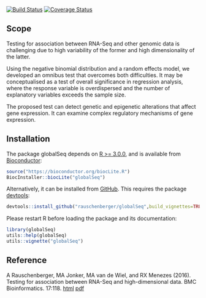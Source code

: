 
<!-- README.md is generated from README.Rmd. Please edit that file -->

[![Build
Status](https://travis-ci.org/rauschenberger/globalSeq.svg?branch=master)](https://travis-ci.org/rauschenberger/globalSeq)
[![Coverage
Status](https://codecov.io/github/rauschenberger/globalSeq/coverage.svg?branch=master)](https://codecov.io/github/rauschenberger/globalSeq?branch=master)

<!--[![Platforms](http://www.bioconductor.org/shields/availability/release/globalSeq.svg)](http://bioconductor.org/packages/devel/bioc/html/globalSeq.html#archives)
[![Downloads](http://www.bioconductor.org/shields/downloads/globalSeq.svg)](http://bioconductor.org/packages/stats/bioc/globalSeq/)
[![Posts](http://www.bioconductor.org/shields/posts/globalSeq.svg)](https://support.bioconductor.org/t/globalseq/)
[![in Bioc](http://www.bioconductor.org/shields/years-in-bioc/globalSeq.svg)](http://bioconductor.org/packages/devel/bioc/html/globalSeq.html#since)
[![Build](http://www.bioconductor.org/shields/build/devel/bioc/globalSeq.svg)](http://bioconductor.org/checkResults/devel/bioc-LATEST/globalSeq/)
[![Commits](http://www.bioconductor.org/shields/commits/bioc/globalSeq.svg)](http://bioconductor.org/packages/devel/bioc/html/globalSeq.html#svn_source)
[![Coverage Status](http://www.bioconductor.org/shields/coverage/devel/globalSeq.svg)](https://codecov.io/github/Bioconductor-mirror/globalSeq/branch/master)-->

## Scope

Testing for association between RNA-Seq and other genomic data is
challenging due to high variability of the former and high
dimensionality of the latter.

Using the negative binomial distribution and a random effects model, we
developed an omnibus test that overcomes both difficulties. It may be
conceptualised as a test of overall significance in regression analysis,
where the response variable is overdispersed and the number of
explanatory variables exceeds the sample size.

The proposed test can detect genetic and epigenetic alterations that
affect gene expression. It can examine complex regulatory mechanisms of
gene expression.

## Installation

The package globalSeq depends on [R
\>= 3.0.0](https://cran.r-project.org/), and is available from
[Bioconductor](http://bioconductor.org/packages/globalSeq/):

``` r
source("https://bioconductor.org/biocLite.R")
BiocInstaller::biocLite("globalSeq")
```

Alternatively, it can be installed from
[GitHub](https://github.com/rauschenberger/globalSeq). This requires the
package
[devtools](https://CRAN.R-project.org/package=devtools):

``` r
devtools::install_github("rauschenberger/globalSeq",build_vignettes=TRUE)
```

Please restart R before loading the package and its documentation:

``` r
library(globalSeq)
utils::help(globalSeq)
utils::vignette("globalSeq")
```

## Reference

A Rauschenberger, MA Jonker, MA van de Wiel, and RX Menezes (2016).
Testing for association between RNA-Seq and high-dimensional data. BMC
Bioinformatics. 17:118.
[html](http://dx.doi.org/10.1186/s12859-016-0961-5)
[pdf](http://www.biomedcentral.com/content/pdf/s12859-016-0961-5.pdf)
